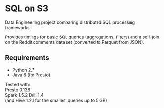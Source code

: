 # SQL on S3
Data Engineering project comparing distributed SQL processing frameworks

Provides timings for basic SQL queries (aggregations, filters) and a self-join on the Reddit comments data set (converted to Parquet from JSON).

## Requirements
* Python 2.7
* Java 8 (for Presto)

Tested with:  
Presto 0.136  
Spark 1.5.2 
Drill 1.4  
(and Hive 1.2.1 for the smallest queries up to 5 GB)
